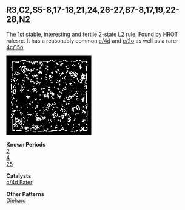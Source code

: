 ## R3,C2,S5-8,17-18,21,24,26-27,B7-8,17,19,22-28,N2

The 1st stable, interesting and fertile 2-state L2 rule. Found by HROT rulesrc. It has a reasonably 
common [c/4d] and [c/2o] as well as a rarer [4c/15o].

![Random Soup](IMG.gif)

**Known Periods** <br>
[2] <br>
[4] <br>
[25] <br>

**Catalysts** <br>
[c/4d Eater](EAT_1.rle)

**Other Patterns** <br>
[Diehard](DIE_1.rle)

[2]: OSC_1.rle
[4]: OSC_2.rle
[25]: OSC_3.rle

[c/2o]: SHIP_1.rle
[c/4d]: SHIP_2.rle
[4c/15o]: SHIP_3.rle